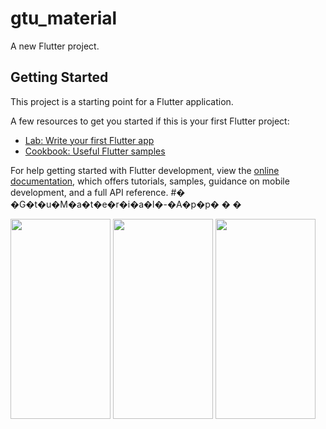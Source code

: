 # gtu_material

A new Flutter project.

## Getting Started

This project is a starting point for a Flutter application.

A few resources to get you started if this is your first Flutter project:

- [Lab: Write your first Flutter app](https://docs.flutter.dev/get-started/codelab)
- [Cookbook: Useful Flutter samples](https://docs.flutter.dev/cookbook)

For help getting started with Flutter development, view the
[online documentation](https://docs.flutter.dev/), which offers tutorials,
samples, guidance on mobile development, and a full API reference.
#� �G�t�u�M�a�t�e�r�i�a�l�-�A�p�p�
�
�



<img src="https://user-images.githubusercontent.com/74703957/196746759-a52da778-52d1-41d0-b532-8b711c58f144.png" width="160" height="320" />  <img src="https://user-images.githubusercontent.com/74703957/196746786-a251fdfd-3e42-4495-9209-5cf65daff5c1.png" width="160" height="320"  />   <img src="https://user-images.githubusercontent.com/74703957/196746802-f337058a-c17a-4320-8f55-2ad344554623.png" width="160" height="320"  />   
